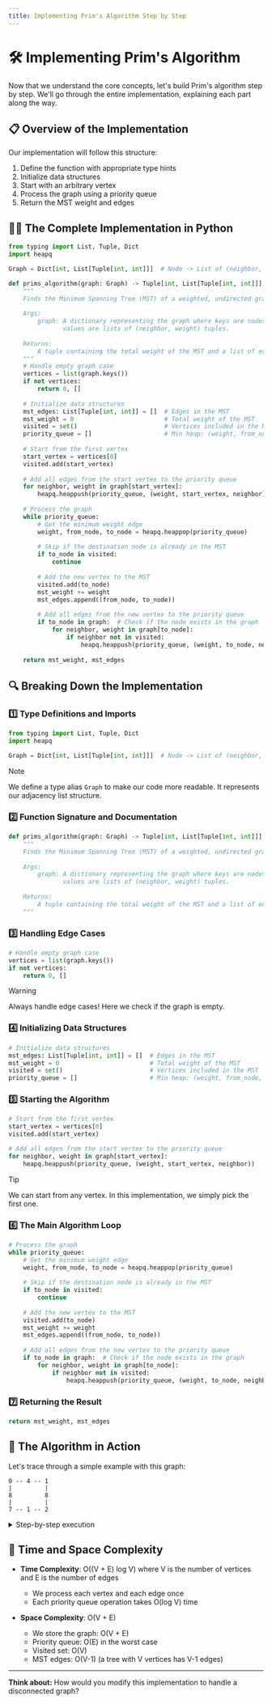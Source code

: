 ```yaml
---
title: Implementing Prim's Algorithm Step by Step
---
```


# 🛠️ Implementing Prim's Algorithm

Now that we understand the core concepts, let's build Prim's algorithm step by step. We'll go through the entire implementation, explaining each part along the way.

## 📋 Overview of the Implementation

Our implementation will follow this structure:
1. Define the function with appropriate type hints
2. Initialize data structures
3. Start with an arbitrary vertex
4. Process the graph using a priority queue
5. Return the MST weight and edges

## 👨‍💻 The Complete Implementation in Python

```python
from typing import List, Tuple, Dict
import heapq

Graph = Dict[int, List[Tuple[int, int]]]  # Node -> List of (neighbor, weight) tuples

def prims_algorithm(graph: Graph) -> Tuple[int, List[Tuple[int, int]]]:
    """
    Finds the Minimum Spanning Tree (MST) of a weighted, undirected graph using Prim's algorithm.
    
    Args:
        graph: A dictionary representing the graph where keys are nodes and 
               values are lists of (neighbor, weight) tuples.
    
    Returns:
        A tuple containing the total weight of the MST and a list of edges that form the MST.
    """
    # Handle empty graph case
    vertices = list(graph.keys())
    if not vertices:
        return 0, []
    
    # Initialize data structures
    mst_edges: List[Tuple[int, int]] = []  # Edges in the MST
    mst_weight = 0                         # Total weight of the MST
    visited = set()                        # Vertices included in the MST
    priority_queue = []                    # Min heap: (weight, from_node, to_node)
    
    # Start from the first vertex
    start_vertex = vertices[0]
    visited.add(start_vertex)
    
    # Add all edges from the start vertex to the priority queue
    for neighbor, weight in graph[start_vertex]:
        heapq.heappush(priority_queue, (weight, start_vertex, neighbor))
    
    # Process the graph
    while priority_queue:
        # Get the minimum weight edge
        weight, from_node, to_node = heapq.heappop(priority_queue)
        
        # Skip if the destination node is already in the MST
        if to_node in visited:
            continue
        
        # Add the new vertex to the MST
        visited.add(to_node)
        mst_weight += weight
        mst_edges.append((from_node, to_node))
        
        # Add all edges from the new vertex to the priority queue
        if to_node in graph:  # Check if the node exists in the graph
            for neighbor, weight in graph[to_node]:
                if neighbor not in visited:
                    heapq.heappush(priority_queue, (weight, to_node, neighbor))
    
    return mst_weight, mst_edges
```

## 🔍 Breaking Down the Implementation

### 1️⃣ Type Definitions and Imports

```python
from typing import List, Tuple, Dict
import heapq

Graph = Dict[int, List[Tuple[int, int]]]  # Node -> List of (neighbor, weight) tuples
```

> [!NOTE]
> We define a type alias `Graph` to make our code more readable. It represents our adjacency list structure.

### 2️⃣ Function Signature and Documentation

```python
def prims_algorithm(graph: Graph) -> Tuple[int, List[Tuple[int, int]]]:
    """
    Finds the Minimum Spanning Tree (MST) of a weighted, undirected graph using Prim's algorithm.
    
    Args:
        graph: A dictionary representing the graph where keys are nodes and 
               values are lists of (neighbor, weight) tuples.
    
    Returns:
        A tuple containing the total weight of the MST and a list of edges that form the MST.
    """
```

### 3️⃣ Handling Edge Cases

```python
# Handle empty graph case
vertices = list(graph.keys())
if not vertices:
    return 0, []
```

> [!WARNING]
> Always handle edge cases! Here we check if the graph is empty.

### 4️⃣ Initializing Data Structures

```python
# Initialize data structures
mst_edges: List[Tuple[int, int]] = []  # Edges in the MST
mst_weight = 0                         # Total weight of the MST
visited = set()                        # Vertices included in the MST
priority_queue = []                    # Min heap: (weight, from_node, to_node)
```

### 5️⃣ Starting the Algorithm

```python
# Start from the first vertex
start_vertex = vertices[0]
visited.add(start_vertex)

# Add all edges from the start vertex to the priority queue
for neighbor, weight in graph[start_vertex]:
    heapq.heappush(priority_queue, (weight, start_vertex, neighbor))
```

> [!TIP]
> We can start from any vertex. In this implementation, we simply pick the first one.

### 6️⃣ The Main Algorithm Loop

```python
# Process the graph
while priority_queue:
    # Get the minimum weight edge
    weight, from_node, to_node = heapq.heappop(priority_queue)
    
    # Skip if the destination node is already in the MST
    if to_node in visited:
        continue
    
    # Add the new vertex to the MST
    visited.add(to_node)
    mst_weight += weight
    mst_edges.append((from_node, to_node))
    
    # Add all edges from the new vertex to the priority queue
    if to_node in graph:  # Check if the node exists in the graph
        for neighbor, weight in graph[to_node]:
            if neighbor not in visited:
                heapq.heappush(priority_queue, (weight, to_node, neighbor))
```

### 7️⃣ Returning the Result

```python
return mst_weight, mst_edges
```

## 🔄 The Algorithm in Action

Let's trace through a simple example with this graph:

```
0 -- 4 -- 1
|         |
8         8
|         |
7 -- 1 -- 2
```

<details>
<summary>Step-by-step execution</summary>

1. Start at vertex 0
   - Add edges (0,1,4) and (0,7,8) to the priority queue
   - Priority queue: [(4,0,1), (8,0,7)]

2. Pop (4,0,1) - Add vertex 1 to MST
   - Add edges (1,2,8) to the priority queue
   - Priority queue: [(8,0,7), (8,1,2)]

3. Pop (8,0,7) - Add vertex 7 to MST
   - Add edges (7,2,1) to the priority queue
   - Priority queue: [(1,7,2), (8,1,2)]

4. Pop (1,7,2) - Add vertex 2 to MST
   - No new unvisited vertices
   - Priority queue: [(8,1,2)]

5. Pop (8,1,2) - Vertex 2 already visited, discard

6. Priority queue empty - Algorithm complete
   - MST edges: [(0,1), (0,7), (7,2)]
   - MST weight: 4 + 8 + 1 = 13
</details>

## 💪 Time and Space Complexity

- **Time Complexity**: O((V + E) log V) where V is the number of vertices and E is the number of edges
  - We process each vertex and each edge once
  - Each priority queue operation takes O(log V) time

- **Space Complexity**: O(V + E)
  - We store the graph: O(V + E)
  - Priority queue: O(E) in the worst case
  - Visited set: O(V)
  - MST edges: O(V-1) (a tree with V vertices has V-1 edges)

---

**Think about:** How would you modify this implementation to handle a disconnected graph? 